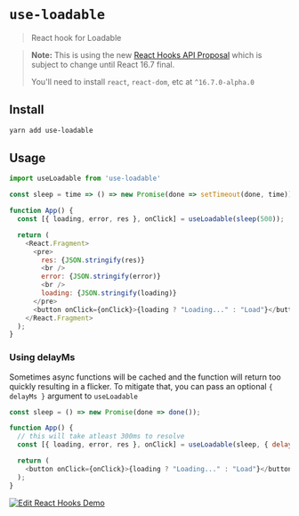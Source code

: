 # `use-loadable`

> React hook for Loadable

> **Note:** This is using the new [React Hooks API Proposal](https://reactjs.org/docs/hooks-intro.html)
> which is subject to change until React 16.7 final.
>
> You'll need to install `react`, `react-dom`, etc at `^16.7.0-alpha.0`

## Install

```sh
yarn add use-loadable
```

## Usage

```js
import useLoadable from 'use-loadable' 

const sleep = time => () => new Promise(done => setTimeout(done, time));

function App() {
  const [{ loading, error, res }, onClick] = useLoadable(sleep(500));

  return (
    <React.Fragment>
      <pre>
        res: {JSON.stringify(res)}
        <br />
        error: {JSON.stringify(error)}
        <br />
        loading: {JSON.stringify(loading)}
      </pre>
      <button onClick={onClick}>{loading ? "Loading..." : "Load"}</button>
    </React.Fragment>
  );
}
```

### Using delayMs
Sometimes async functions will be cached and the function will return too quickly resulting in a flicker. To mitigate that, you can pass an optional `{ delayMs }` argument to `useLoadable`

```js
const sleep = () => new Promise(done => done());

function App() {
  // this will take atleast 300ms to resolve
  const [{ loading, error, res }, onClick] = useLoadable(sleep, { delayMs: 300 });

  return (
    <button onClick={onClick}>{loading ? "Loading..." : "Load"}</button>
  );
}
```

[![Edit React Hooks Demo](https://codesandbox.io/static/img/play-codesandbox.svg)](https://codesandbox.io/s/ykv17px719)
